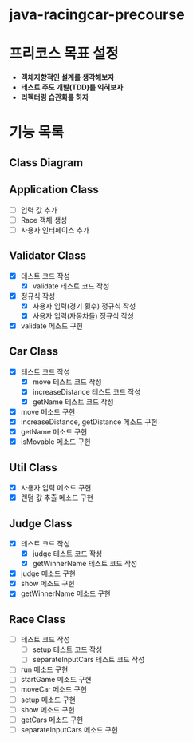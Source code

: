 # java-racingcar-precourse

# 프리코스 목표 설정

- **객체지향적인 설계를 생각해보자**
- **테스트 주도 개발(TDD)를 익혀보자**
- **리펙터링 습관화를 하자**

# 기능 목록

## Class Diagram

## Application Class

- [ ] 입력 값 추가
- [ ] Race 객체 생성
- [ ] 사용자 인터페이스 추가

## Validator Class

- [x]  테스트 코드 작성
    - [x] validate 테스트 코드 작성
- [x] 정규식 작성
    - [x] 사용자 입력(경기 횟수) 정규식 작성
    - [x] 사용자 입력(자동차들) 정규식 작성
- [x] validate 메소드 구현

## Car Class

- [x] 테스트 코드 작성
    - [x] move 테스트 코드 작성
    - [x] increaseDistance 테스트 코드 작성
    - [x] getName 테스트 코드 작성
- [x] move 메소드 구현
- [x] increaseDistance, getDistance 메소드 구현
- [x] getName 메소드 구현
- [x] isMovable 메소드 구현

## Util Class

- [x] 사용자 입력 메소드 구현
- [x] 랜덤 값 추출 메소드 구현

## Judge Class

- [x] 테스트 코드 작성
    - [x] judge 테스트 코드 작성
    - [x] getWinnerName 테스트 코드 작성
- [x] judge 메소드 구현
- [x] show 메소드 구현
- [x] getWinnerName 메소드 구현

## Race Class

- [ ] 테스트 코드 작성
    - [ ] setup 테스트 코드 작성
    - [ ] separateInputCars 테스트 코드 작성
- [ ] run 메소드 구현
- [ ] startGame 메소드 구현
- [ ] moveCar 메소드 구현
- [ ] setup 메소드 구현
- [ ] show 메소드 구현
- [ ] getCars 메소드 구현
- [ ] separateInputCars 메소드 구현